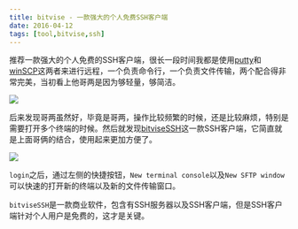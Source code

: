 ```yaml
---
title: bitvise - 一款强大的个人免费SSH客户端
date: 2016-04-12
tags: [tool,bitvise,ssh] 
---
```


推荐一款强大的个人免费的SSH客户端，很长一段时间我都是使用[putty](http://www.chiark.greenend.org.uk/~sgtatham/putty/)和[winSCP](http://winscp.net/eng/docs/lang:chs)这两者来进行远程，一个负责命令行，一个负责文件传输，两个配合得非常完美，当初看上他哥两是因为够轻量，够简洁。

![](/image/tools/winSCP.png)

后来发现哥两虽然好，毕竟是哥两，操作比较频繁的时候，还是比较麻烦，特别是需要打开多个终端的时候。然后就发现[bitviseSSH](https://www.bitvise.com/ssh-client-download)这一款SSH客户端，它简直就是上面哥俩的结合，使用起来更加方便了。

![](/image/tools/bitviseSSH_main.png)

`login`之后，通过左侧的快捷按钮，`New terminal console`以及`New SFTP window`可以快速的打开新的终端以及新的文件传输窗口。

`bitviseSSH`是一款商业软件，包含有SSH服务器以及SSH客户端，但是SSH客户端针对个人用户是免费的，这才是关键。
